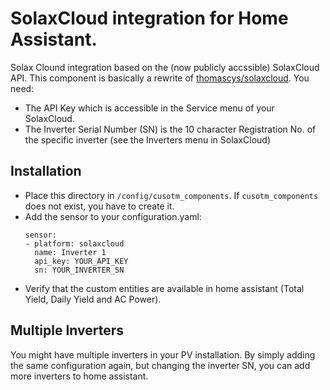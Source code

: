 # SolaxCloud integration for Home Assistant.

Solax Clound integration based on the (now publicly accssible) SolaxCloud API.
This component is basically a rewrite of [thomascys/solaxcloud](https://github.com/thomascys/solaxcloud).
You need:

- The API Key which is accessible in the Service menu of your SolaxCloud.
- The Inverter Serial Number (SN) is the 10 character Registration No. of the
  specific inverter (see the Inverters menu in SolaxCloud)

## Installation

- Place this directory in `/config/cusotm_components`. If `cusotm_components`
  does not exist, you have to create it.
- Add the sensor to your configuration.yaml:
  ```
  sensor:
  - platform: solaxcloud
    name: Inverter 1
    api_key: YOUR_API_KEY
    sn: YOUR_INVERTER_SN
  ```
- Verify that the custom entities are available in home assistant (Total Yield,
  Daily Yield and AC Power).

## Multiple Inverters

You might have multiple inverters in your PV installation. By simply adding the
same configuration again, but changing the inverter SN, you can add more
inverters to home assistant.

```

```

